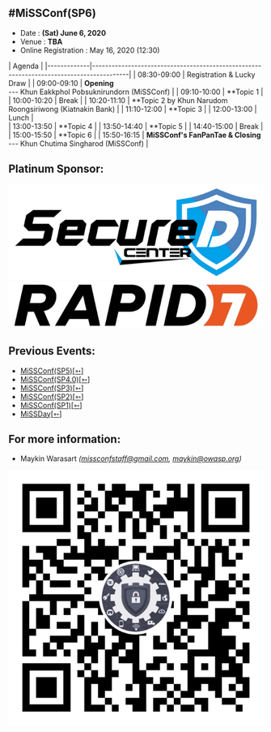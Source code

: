 ## #MiSSConf(SP6)

+ Date : **(Sat) June 6, 2020**
+ Venue : **TBA**
+ Online Registration : May 16, 2020 (12:30)

|      Agenda       																					|
|-------------|-----------------------------------------------------------------------------------------|
| 08:30-09:00 | Registration & Lucky Draw																|
| 09:00-09:10 | **Opening** <br>--- Khun Eakkphol Pobsuknirundorn (MiSSConf)							|
| 09:10-10:00 | **Topic 1 																				|
| 10:00-10:20 | Break																					|
| 10:20-11:10 | **Topic 2 by Khun Narudom Roongsiriwong (Kiatnakin Bank)								|
| 11:10-12:00 | **Topic 3 																				|
| 12:00-13:00 | Lunch																					|	
| 13:00-13:50 | **Topic 4 																				|
| 13:50-14:40 | **Topic 5 																				|
| 14:40-15:00 | Break																					|
| 15:00-15:50 | **Topic 6 																				|
| 15:50-16:15 | **MiSSConf's FanPanTae  & Closing** <br>--- Khun Chutima Singharod (MiSSConf) 				|

## Platinum Sponsor:
[![](/SP6/Sponsors/SecureD.png "Your Secure Daemon. We provide cyber security services for your company ranging from cyber security training, consultant, penetration testing, incident response, and more.")](https://www.secure-d.tech/)
[![](/SP6/Sponsors/Rapid7.jpg "Accelerate Security, Vuln Management, Compliance")](https://www.rapid7.com/)

## Previous Events:
* [MiSSConf(SP5)](https://www.techtalkthai.com/misscoinf-sp5-date-and-agenda-are-announced/)[[➳](https://www.facebook.com/notes/2450050635052739/)]
* [MiSSConf(SP4.0)](https://www.techtalkthai.com/missconfsp4-0-registration-will-start-in-2018-03-16/)[[➳](https://www.facebook.com/notes/1998382990191517)]
* [MiSSConf(SP3)](https://www.techtalkthai.com/missconfsp3-registration-date-is-marked-at-march-15th-2017-12-00/)[[➳](https://www.facebook.com/notes/1590473300982490)]
* [MiSSConf(SP2)](https://www.techtalkthai.com/missconfsp2-tickets-will-be-available-for-free-at-noon-of-2016-11-03/)[[➳](https://www.facebook.com/notes/1435209959842159)]
* [MiSSConf(SP1)](https://www.techtalkthai.com/introduce-to-missconfsp1-free-it-security-seminar/)[[➳](https://www.facebook.com/notes/1292590137437476)]
* [MiSSDay](https://www.techtalkthai.com/it-connect-miss-day/)[[➳](https://www.facebook.com/notes/1257877097575447)]

## For more information:
* Maykin Warasart *(missconfstaff@gmail.com, maykin@owasp.org)*

[![](/img/lineat-missconf-v2-640.png "Talk w/ us via LINE")](https://line.me/R/ti/p/%40missconf)
